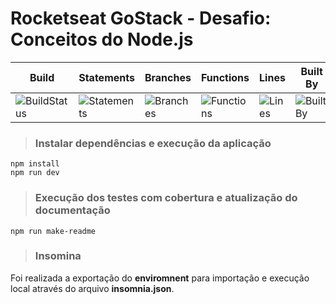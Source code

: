 # Rocketseat GoStack - Desafio: Conceitos do Node.js

| Build | Statements | Branches | Functions | Lines | Built By | We Love |
| ------ | ------ | ------- | ------- | ------ | -------| ------- |
| ![BuildStatus](https://img.shields.io/badge/Build-Passing-brightgreen.svg) | ![Statements](https://img.shields.io/badge/Coverage-100%25-brightgreen.svg "Make me better!") | ![Branches](https://img.shields.io/badge/Coverage-100%25-brightgreen.svg "Make me better!") | ![Functions](https://img.shields.io/badge/Coverage-100%25-brightgreen.svg "Make me better!") | ![Lines](https://img.shields.io/badge/Coverage-100%25-brightgreen.svg "Make me better!") | ![BuiltBy](https://img.shields.io/badge/TypeScript-Lovers-black.svg "img.shields.io") | ![ForTheBadge](https://img.shields.io/badge/Using-Badges-red.svg "ForTheBadge")

> ### Instalar dependências e execução da aplicação

```
npm install
npm run dev
```


> ### Execução dos testes com cobertura e atualização do documentação

```
npm run make-readme
```

> ### Insomina

Foi realizada a exportação do **enviromnent** para importação e execução local através do arquivo **insomnia.json**.
